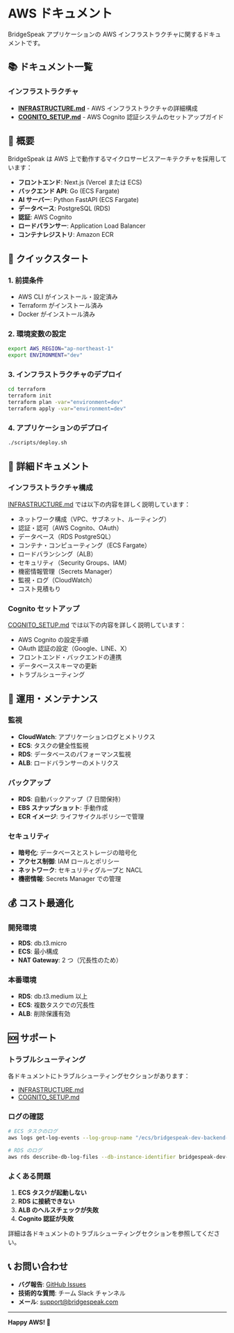 # AWS ドキュメント

BridgeSpeak アプリケーションの AWS インフラストラクチャに関するドキュメントです。

## 📚 ドキュメント一覧

### インフラストラクチャ

- **[INFRASTRUCTURE.md](./INFRASTRUCTURE.md)** - AWS インフラストラクチャの詳細構成
- **[COGNITO_SETUP.md](./COGNITO_SETUP.md)** - AWS Cognito 認証システムのセットアップガイド

## 🎯 概要

BridgeSpeak は AWS 上で動作するマイクロサービスアーキテクチャを採用しています：

- **フロントエンド**: Next.js (Vercel または ECS)
- **バックエンド API**: Go (ECS Fargate)
- **AI サーバー**: Python FastAPI (ECS Fargate)
- **データベース**: PostgreSQL (RDS)
- **認証**: AWS Cognito
- **ロードバランサー**: Application Load Balancer
- **コンテナレジストリ**: Amazon ECR

## 🚀 クイックスタート

### 1. 前提条件

- AWS CLI がインストール・設定済み
- Terraform がインストール済み
- Docker がインストール済み

### 2. 環境変数の設定

```bash
export AWS_REGION="ap-northeast-1"
export ENVIRONMENT="dev"
```

### 3. インフラストラクチャのデプロイ

```bash
cd terraform
terraform init
terraform plan -var="environment=dev"
terraform apply -var="environment=dev"
```

### 4. アプリケーションのデプロイ

```bash
./scripts/deploy.sh
```

## 📖 詳細ドキュメント

### インフラストラクチャ構成

[INFRASTRUCTURE.md](./INFRASTRUCTURE.md) では以下の内容を詳しく説明しています：

- ネットワーク構成（VPC、サブネット、ルーティング）
- 認証・認可（AWS Cognito、OAuth）
- データベース（RDS PostgreSQL）
- コンテナ・コンピューティング（ECS Fargate）
- ロードバランシング（ALB）
- セキュリティ（Security Groups、IAM）
- 機密情報管理（Secrets Manager）
- 監視・ログ（CloudWatch）
- コスト見積もり

### Cognito セットアップ

[COGNITO_SETUP.md](./COGNITO_SETUP.md) では以下の内容を詳しく説明しています：

- AWS Cognito の設定手順
- OAuth 認証の設定（Google、LINE、X）
- フロントエンド・バックエンドの連携
- データベーススキーマの更新
- トラブルシューティング

## 🔧 運用・メンテナンス

### 監視

- **CloudWatch**: アプリケーションログとメトリクス
- **ECS**: タスクの健全性監視
- **RDS**: データベースのパフォーマンス監視
- **ALB**: ロードバランサーのメトリクス

### バックアップ

- **RDS**: 自動バックアップ（7 日間保持）
- **EBS スナップショット**: 手動作成
- **ECR イメージ**: ライフサイクルポリシーで管理

### セキュリティ

- **暗号化**: データベースとストレージの暗号化
- **アクセス制御**: IAM ロールとポリシー
- **ネットワーク**: セキュリティグループと NACL
- **機密情報**: Secrets Manager での管理

## 💰 コスト最適化

### 開発環境

- **RDS**: db.t3.micro
- **ECS**: 最小構成
- **NAT Gateway**: 2 つ（冗長性のため）

### 本番環境

- **RDS**: db.t3.medium 以上
- **ECS**: 複数タスクでの冗長性
- **ALB**: 削除保護有効

## 🆘 サポート

### トラブルシューティング

各ドキュメントにトラブルシューティングセクションがあります：

- [INFRASTRUCTURE.md](./INFRASTRUCTURE.md#トラブルシューティング)
- [COGNITO_SETUP.md](./COGNITO_SETUP.md#トラブルシューティング)

### ログの確認

```bash
# ECS タスクのログ
aws logs get-log-events --log-group-name "/ecs/bridgespeak-dev-backend-go"

# RDS のログ
aws rds describe-db-log-files --db-instance-identifier bridgespeak-dev-db
```

### よくある問題

1. **ECS タスクが起動しない**
2. **RDS に接続できない**
3. **ALB のヘルスチェックが失敗**
4. **Cognito 認証が失敗**

詳細は各ドキュメントのトラブルシューティングセクションを参照してください。

## 📞 お問い合わせ

- **バグ報告**: [GitHub Issues](https://github.com/your-org/bridgespeak/issues)
- **技術的な質問**: チーム Slack チャンネル
- **メール**: support@bridgespeak.com

---

**Happy AWS! 🚀**
